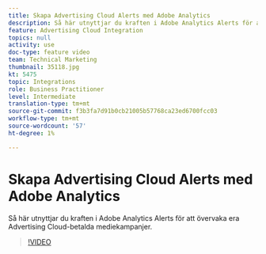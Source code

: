 ```yaml
---
title: Skapa Advertising Cloud Alerts med Adobe Analytics
description: Så här utnyttjar du kraften i Adobe Analytics Alerts för att övervaka era Advertising Cloud-betalda mediekampanjer.
feature: Advertising Cloud Integration
topics: null
activity: use
doc-type: feature video
team: Technical Marketing
thumbnail: 35118.jpg
kt: 5475
topic: Integrations
role: Business Practitioner
level: Intermediate
translation-type: tm+mt
source-git-commit: f3b3fa7d91b0cb21005b57768ca23ed6700fcc03
workflow-type: tm+mt
source-wordcount: '57'
ht-degree: 1%

---
```



# Skapa Advertising Cloud Alerts med Adobe Analytics

Så här utnyttjar du kraften i Adobe Analytics Alerts för att övervaka era Advertising Cloud-betalda mediekampanjer.

>[!VIDEO](https://video.tv.adobe.com/v/35118/?quality=12&learn=on)
